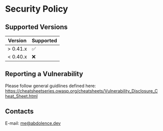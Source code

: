 # Security Policy

## Supported Versions

| Version   | Supported          |
|-----------| ------------------ |
| > 0.41.x | :white_check_mark: |
| < 0.40.x  | :x:                |

## Reporting a Vulnerability

Please follow general guidlines defined here:
https://cheatsheetseries.owasp.org/cheatsheets/Vulnerability_Disclosure_Cheat_Sheet.html

## Contacts
E-mail: me@abdolence.dev
